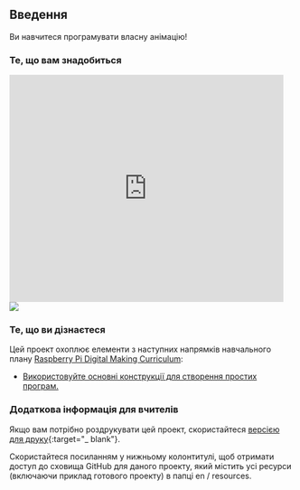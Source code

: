 ## Введення

Ви навчитеся програмувати власну анімацію!

### Те, що вам знадобиться

<div class="scratch-preview">
  <iframe allowtransparency="true" width="485" height="402" src="https://scratch.mit.edu/projects/embed/26818098/?autostart=false" frameborder="0"></iframe>
  <img src="images/space-final.png">
</div>

### Те, що ви дізнаєтеся

Цей проект охоплює елементи з наступних напрямків навчального плану [Raspberry Pi Digital Making Curriculum](http://rpf.io/curriculum):

+ [Використовуйте основні конструкції для створення простих програм.](https://www.raspberrypi.org/curriculum/programming/creator)

### Додаткова інформація для вчителів

Якщо вам потрібно роздрукувати цей проект, скористайтеся [версією для друку](https://projects.raspberrypi.org/en/projects/lost-in-space/print){:target="_ blank"}.

Скористайтеся посиланням у нижньому колонтитулі, щоб отримати доступ до сховища GitHub для даного проекту, який містить усі ресурси (включаючи приклад готового проекту) в папці en / resources.